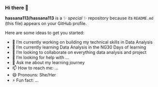 ### Hi there 👋

**hassana113/hassana113** is a ✨ _special_ ✨ repository because its `README.md` (this file) appears on your GitHub profile.

Here are some ideas to get you started:

- 🔭 I’m currently working on building my technical skills in Data Analysis 
- 🌱 I’m currently learning Data Analysis in the NG30 Days of learning
- 👯 I’m looking to collaborate on everything data analysis and project
- 🤔 I’m looking for help with ...
- 💬 Ask me about my learning journey
- 📫 How to reach me: ...
- 😄 Pronouns: She/Her
- ⚡ Fun fact: ...
